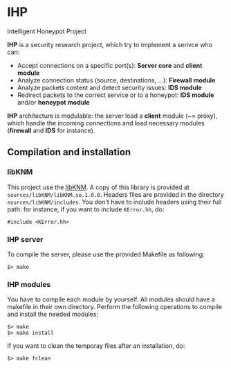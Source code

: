 IHP
===
Intelligent Honeypot Project

**IHP** is a security research project, which try to implement a serivce who can:
- Accept connections on a specific port(s): **Server core** and **client module**
- Analyze connection status (source, destinations, ...): **Firewall module**
- Analyze packets content and detect security issues: **IDS module**
- Redirect packets to the correct service or to a honeypot: **IDS module** and/or **honeypot module**

**IHP** architecture is modulable: the server load a **client** module (~= proxy), which handle the incoming connections and load necessary modules (**firewall** and **IDS** for instance).

## Compilation and installation ##

### libKNM ###
This project use the [libKNM](https://github.com/jpclipffel/libKNM).
A copy of this library is provided at `sources/libKNM/libKNM.so.1.0.0`. 
Headers files are provided in the directory `sources/libKNM/includes`.
You don't have to include headers using their full path: for instance, if you
want to include `KError.hh`, do:

    #include <KError.hh>


### IHP server ###
To compile the server, please use the provided Makefile as following:

    $> make


### IHP modules ###
You have to compile each module by yourself. All modules should have
a makefile in their own directory. Perform the following operations to
compile and install the needed modules:

    $> make
    $> make install

If you want to clean the temporay files after an installation, do:

    $> make fclean
